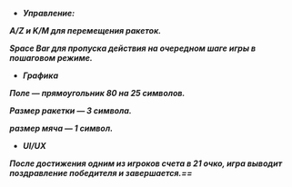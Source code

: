 * ***Управление:***
  
***A/Z и K/M для перемещения ракеток.***

***Space Bar для пропуска действия на очередном шаге игры в пошаговом режиме.***

* ***Графика***

***Поле — прямоугольник 80 на 25 символов.***

***Размер ракетки — 3 символа.***

***размер мяча — 1 символ.***

* ***UI/UX***

***После достижения одним из игроков счета в 21 очко, игра выводит поздравление победителя и завершается.==*** 